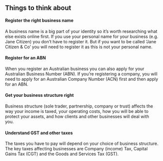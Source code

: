 ## Things to think about


#### Register the right business name
A business name is a big part of your identity so it’s worth researching what else exists online first. If you use your personal name for your business (e.g. Jane Citizen) you don’t have to register it. But if you want to be called ‘Jane Citizen & Co’ you will need to register it as this is not your personal name.

#### Register for an ABN
When you register an Australian business you can also apply for your Australian Business Number (ABN). If you’re registering a company, you will need to apply for an Australian Company Number (ACN) first and then apply for an ABN.

#### Get your business structure right
Business structure (sole trader, partnership, company or trust) affects the way your income is taxed, your operating costs, how you will be able to protect your assets, and how clients and other businesses will deal with you.

#### Understand GST and other taxes
The taxes you have to pay will depend on your choice of business structure. The key taxes affecting businesses are Company (income) Tax, Capital Gains Tax (CGT) and the Goods and Services Tax (GST).
